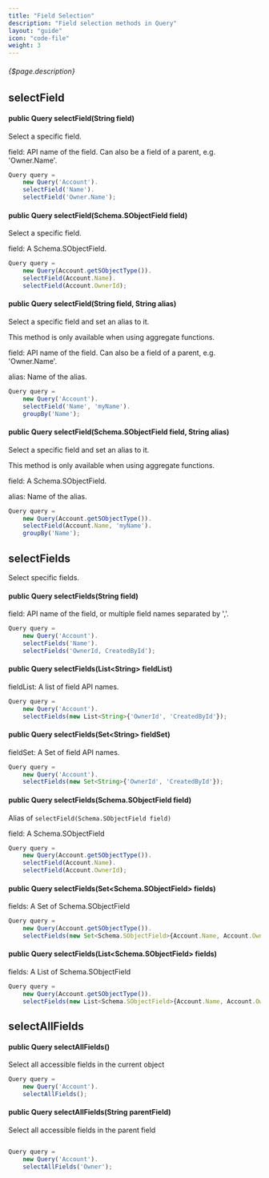 ```yaml
---
title: "Field Selection"
description: "Field selection methods in Query"
layout: "guide"
icon: "code-file"
weight: 3
---
```


###### {$page.description}

<article id="1">

## selectField

#### public Query selectField(String field)

Select a specific field.

field: API name of the field. Can also be a field of a parent, e.g. 'Owner.Name'.

```javascript
Query query =
    new Query('Account').
    selectField('Name').
    selectField('Owner.Name');
```

#### public Query selectField(Schema.SObjectField field)

Select a specific field.

field: A Schema.SObjectField.

```javascript
Query query =
    new Query(Account.getSObjectType()).
    selectField(Account.Name).
    selectField(Account.OwnerId);
```

#### public Query selectField(String field, String alias)

Select a specific field and set an alias to it.

This method is only available when using aggregate functions.

field: API name of the field. Can also be a field of a parent, e.g. 'Owner.Name'.

alias: Name of the alias.

```javascript
Query query =
    new Query('Account').
    selectField('Name', 'myName').
    groupBy('Name');
```

#### public Query selectField(Schema.SObjectField field, String alias)

Select a specific field and set an alias to it.

This method is only available when using aggregate functions.

field: A Schema.SObjectField.

alias: Name of the alias.

```javascript
Query query =
    new Query(Account.getSObjectType()).
    selectField(Account.Name, 'myName').
    groupBy('Name');
```

</article>

<article id="2">

## selectFields

Select specific fields.

#### public Query selectFields(String field)

field: API name of the field, or multiple field names separated by ','.

```javascript
Query query =
    new Query('Account').
    selectFields('Name').
    selectFields('OwnerId, CreatedById');
```

#### public Query selectFields(List\<String\> fieldList)

fieldList: A list of field API names.

```javascript
Query query =
    new Query('Account').
    selectFields(new List<String>{'OwnerId', 'CreatedById'});
```

#### public Query selectFields(Set\<String\> fieldSet)

fieldSet: A Set of field API names.

```javascript
Query query =
    new Query('Account').
    selectFields(new Set<String>{'OwnerId', 'CreatedById'});
```

#### public Query selectFields(Schema.SObjectField field)

Alias of `selectField(Schema.SObjectField field)`

field: A Schema.SObjectField

```javascript
Query query =
    new Query(Account.getSObjectType()).
    selectField(Account.Name).
    selectField(Account.OwnerId);
```

#### public Query selectFields(Set\<Schema.SObjectField\> fields)

fields: A Set of Schema.SObjectField

```javascript
Query query =
    new Query(Account.getSObjectType()).
    selectFields(new Set<Schema.SObjectField>{Account.Name, Account.OwnerId});
```

#### public Query selectFields(List\<Schema.SObjectField\> fields)

fields: A List of Schema.SObjectField

```javascript
Query query =
    new Query(Account.getSObjectType()).
    selectFields(new List<Schema.SObjectField>{Account.Name, Account.OwnerId});
```

</article>

<article id="3">

## selectAllFields

#### public Query selectAllFields()

Select all accessible fields in the current object

```javascript
Query query =
    new Query('Account').
    selectAllFields();
```

#### public Query selectAllFields(String parentField)

Select all accessible fields in the parent field

```javascript

Query query =
    new Query('Account').
    selectAllFields('Owner');

```

</article>
